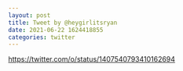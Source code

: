 ```yaml
--- 
layout: post 
title: Tweet by @heygirlitsryan 
date: 2021-06-22 1624418855 
categories: twitter 
--- 
```

https://twitter.com/o/status/1407540793410162694